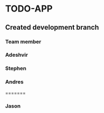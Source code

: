 # TODO-APP

## Created development branch

### Team member

### Adeshvir


### Stephen 

### Andres 
=======
### Jason

